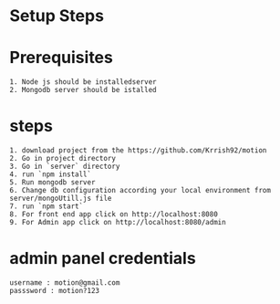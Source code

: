 # Setup Steps

# Prerequisites
    1. Node js should be installedserver
    2. Mongodb server should be istalled 

# steps
    1. download project from the https://github.com/Krrish92/motion
    2. Go in project directory
    3. Go in `server` directory
    4. run `npm install`
    5. Run mongodb server 
    6. Change db configuration according your local environment from server/mongoUtill.js file
    7. run `npm start`
    8. For front end app click on http://localhost:8080
    9. For Admin app click on http://localhost:8080/admin

# admin panel credentials
    username : motion@gmail.com
    passsword : motion?123
